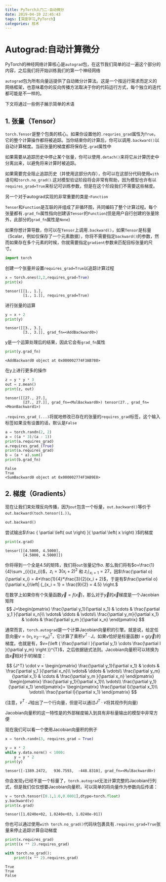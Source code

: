 ```yaml
---
title: PyTorch入门二-自动微分
date: 2019-04-10 22:45:43
tags: [深度学习,PyTorch]
categories: 技术
---
```


# Autograd:自动计算微分

PyTorch的神经网络计算核心是`autograd`包，在这节我们简单的过一遍这个部分的内容，之后我们将开始训练我们的第一个神经网络

`autograd`包为所有向量运提供了自动微分计算法。这是一个按运行需求而定义的网络框架，也意味着你的反向传播方法取决于你的代码运行方式，每个独立的迭代都可能是不一样的。

下文将通过一些例子展示简单的术语

## 1. 张量（Tensor）

`torch.Tensor`是整个包类的核心。如果你设置他的`.requries_grad`属性为`True`，它的整个计算操作都将被追踪。当你结束你的计算后，你可以调用`.backward()`以自动计算梯度。当前张量的梯度都将保存在`.grad`属性中

如果需要从追踪历史中停止某个张量，你可以使用`.detach()`来将它从计算历史中分离出来，以避免将来计算时被追踪。

如果需要完全阻止追踪历史（并使用这部分内存），你可以在这部分代码使用`with`语句和`torch.no_grad()`.这对模型验证阶段将会非常有帮助，因为模型也许有以`requires_grad=True`来标记可训练参数，但是在这个阶段我们不需要这些梯度。

另一个对于autograd实现的非常重要的类是-`Function`

`Tensor`和`Function`是互联的并组成了非循环图，共同编码了整个计算过程。每个张量都有`.grad_fn`属性指向创建该`Tensor`的`Function`(但是用户自行创建的张量除外，此部分的`grad_fn`属性是`None`)

如果你想计算导数，你可以在`Tensor`上调用`.backward()`，如果`Tensor`是标量（Scalar，例如仅保存了一个元素数据），你将不需要指定`backward()`的参数，然而如果存在多个元素的时候，你就需要指定`gradient`参数来匹配目标张量的尺寸。


```python
import torch
```

创建一个张量并设置`requires_grad=True`以追踪计算过程


```python
x = torch.ones(2,2,requires_grad=True)
print(x)
```
    tensor([[1., 1.],
            [1., 1.]], requires_grad=True)
    

进行张量的运算


```python
y = x + 2
print(y)
```
    tensor([[3., 3.],
            [3., 3.]], grad_fn=<AddBackward0>)
    

y是一个运算处理后的结果，因此它会有`grad_fn`属性


```python
print(y.grad_fn)
```
    <AddBackward0 object at 0x000002774F3AB780>
    

在y上进行更多的操作


```python
z = y * y * 3
out = z.mean()
print(z, out)
```
    tensor([[27., 27.],
            [27., 27.]], grad_fn=<MulBackward0>) tensor(27., grad_fn=<MeanBackward1>)
    

`.requires_grad_(...)`将就地修改已存在的张量的`requires_grad`标签，这个输入标签如果没有设置的话，默认是`False`


```python
a = torch.randn(2, 2)
a = ((a * 3)/(a - 1))
print(a.requires_grad)
a.requires_grad_(True)
print(a.requires_grad)
b = (a * a).sum()
print(b.grad_fn)
```
    False
    True
    <SumBackward0 object at 0x000002774F3AB9E8>
    

## 2. 梯度（Gradients）

现在让我们来处理反向传播，因为`out`包含一个标量，`out.backward()`等价于`out.backward(toch.tensor(1.))`。


```python
out.backward()
```

尝试输出$\frac { \partial \left( out \right)  }{ \partial \left( x \right)  }$的梯度


```python
print(x.grad)
```
    tensor([[4.5000, 4.5000],
            [4.5000, 4.5000]])
    

你将得到一个全是4.5的矩阵，我们将`out`张量记作$o$. 那么我们将有$o=\frac{1}{4}\sum _{i}{}z_{i}$，${z_i} = 3{({x_i} + 2)^2}$ 和 $z_{i}\mid_{x_{i}=1}=27$，因$\frac{\partial o}{\partial x_i} = 4*\frac{1}{4}*\frac{3}{2}(x_i + 2)$，于是有$\frac{\partial o}{\partial x_i}\left| {_{x_i = 1} = \frac{9}{2} = 4.5} \right.$

在数学上如果你有个矢量函数$\overrightarrow y=f \left( { \overrightarrow x} \right)$，那么对于$\overrightarrow y$的$\overrightarrow x$梯度是一个Jacobian矩阵
$$
J=\begin{pmatrix}
    \frac{\partial y_1}{\partial x_1} & \cdots &  \frac{\partial y_1 }{\partial x_n}\\ 
    \vdots& \ddots &  \vdots\\ 
    \frac{\partial y_m}{\partial x_1} & \cdots &  \frac{\partial y_m }{\partial x_n}
\end{pmatrix}
$$

通常而言，`torch.autograd`是一个计算Jacobian向量积的引擎。就是说，给定任意向量$v = {({v_1},{v_2} \cdots {v_m})^T}$，它计算了乘积${v^T}\cdot J$。如果$v$恰好是标量函数${\text{l = g}}\left( {\overrightarrow y } \right)$的梯度。也就是有，$v={\left ( \frac{\partial l }{\partial y_1} \cdots  \frac{\partial l }{\partial y_m} \right )}^{T}$，之后依据链式法则。Jacobian向量积可以转换为由$\overrightarrow x$相对于$l$的梯度：

$$
    {J^T} \cdot v = 
    \begin{pmatrix}
        \frac{\partial y_1}{\partial x_1} & \cdots &  \frac{\partial y_1 }{\partial x_n}\\ 
        \vdots& \ddots &  \vdots\\ 
        \frac{\partial y_m}{\partial x_1} & \cdots &  \frac{\partial y_m }{\partial x_n}
    \end{pmatrix}
    \begin{pmatrix}
        \frac{\partial y_1}{\partial x_1}\\ 
        \vdots\\ 
        \frac{\partial y_1}{\partial x_1}
    \end{pmatrix}=
    \begin{pmatrix}
        \frac{\partial l}{\partial x_1}\\ 
        \vdots\\ 
        \frac{\partial l}{\partial x_1}
    \end{pmatrix} 
$$


(注意，${v^T} \cdot J$给出了一个行向量，但是可以通过${J^T} \cdot v$将其视作列向量)

Jacobian向量积的这一特性是的外部梯度输入到具有非标量输出的模型中非常方便

现在我们可以看一个使用Jacobian向量积的例子


```python
x = torch.randn(3, requires_grad = True)

y = x * 2
while y.data.norm() < 1000:
    y = y * 2
print(y)
```
    tensor([-1389.2472,   936.7593,  -448.8310], grad_fn=<MulBackward0>)
    

你会发现`y`已经不是一个标量了，`torch.autograd`无法计算完整的Jacobian行列式，但是我们仅仅想要Jacobian向量积，可以简单的将向量作为参数向后传递：


```python
v = torch.tensor([0.1,1.0,0.0001],dtype=torch.float)
y.backward(v)
print(x.grad)
```
    tensor([1.0240e+02, 1.0240e+03, 1.0240e-01])
    

你也可以通过使用`with torch.no_grad()`代码块包裹具有`.requires_grad=True`张量来停止追踪计算自动梯度


```python
print(x.requires_grad)
print((x ** 2).requires_grad)

with torch.no_grad():
    print((x ** 2).requires_grad)
```
    True
    True
    False
    
